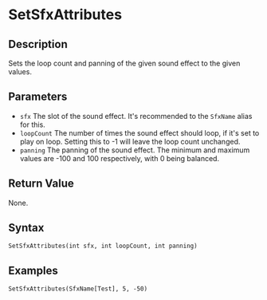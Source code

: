 # SetSfxAttributes

## Description
Sets the loop count and panning of the given sound effect to the given values.

## Parameters

- `sfx`
The slot of the sound effect. It's recommended to the `SfxName` alias for this.
- `loopCount`
The number of times the sound effect should loop, if it's set to play on loop. Setting this to -1 will leave the loop count unchanged.
- `panning`
The panning of the sound effect. The minimum and maximum values are -100 and 100 respectively, with 0 being balanced.

## Return Value
None.

## Syntax
```
SetSfxAttributes(int sfx, int loopCount, int panning)
```

## Examples
```
SetSfxAttributes(SfxName[Test], 5, -50)
```